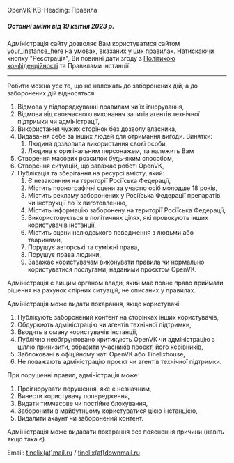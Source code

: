 OpenVK-KB-Heading: Правила

##### Останні зміни від 19 квітня 2023 р.

Адміністрація сайту дозволяє Вам користуватися сайтом [your_instance_here](/) на умовах, вказаних у цих правилах. Натискаючи кнопку "Реєстрація", Ви повинні дати згоду з [Політикою конфіденційності](/privacy) та Правилами інстанції.
****

Робити можна усе те, що не належать до заборонених дій, а до заборонених дій відносяться:

1. Відмова у підпорядкуванні правилам чи їх ігнорування,
2. Відмова від своєчасного виконання запитів агентів технічної підтримки чи адміністрації,
3. Використання чужих сторінок без дозволу власника,
4. Видавання себе за інших людей для отримання вигоди. Винятки:
	1. Людина дозволила використання своєї особи,
	2. Людина є оригінальним персонажем, та належить Вам
5. Створення масових розсилок будь-яким способом,
6. Створення ситуацій, що заважає роботі OpenVK,
7. Публікація та зберігання на ресурсі вмісту, який:
	1. Є незаконним на території Росіїська Федерації,
	2. Містить порнографічні сцени за участю осіб молодше 18 років,
	3. Містить рекламу заборонених у Росіїська Федерації препаратів чи інструкції по їх виготовленню,
	4. Містить інформацію заборонену на території Росіїська Федерації,
	5. Використовується в політичних цілях, які провокують інших користувачів інстанції,
	6. Містить сцени нелюдського поводження з людьми або тваринами,
	7. Порушує авторські та суміжні права,
	8. Порушує права людини,
	9. Заважає користувачам виконувати правила чи нормально користуватися послугами, наданими проєктом OpenVK.

Адміністрація є вищим органом влади, який має повне право приймати рішення на рахунок спірних ситуацій, не описаних у правилах.

Адміністрація може видати покарання, якщо користувачі:
	
1. Публікують заборонений контент на сторінках інших користувачів,
2. Обдурюють адміністрацію чи агентів технічної підтримки,
3. Вводять в оману користувачів інстанції,
4. Публічно необґрунтовано критикують OpenVK чи адміністрацію з ціллю принизити, образити учасників проєкт, його керівників,
5. Заблоковані в офіційному чаті OpenVK або Tinelixhouse,
6. Не поважають адміністрацію проєкт чи агентів технічної підтримки.

При порушенні правил, адміністрація може:

1. Проігнорувати порушення, яке є незначним,
2. Винести користувачу попередження,
3. Видати тимчасове чи постійне блокування,
4. Заборонити в майбутньому користуватися цією інстанцією,
5. Видалити акаунт чи заборонений контент.

Адміністрація може видавати покарання без пояснення причини (навіть якщо така є).

Email: [tinelix(at)mail.ru](mailto:tinelix@mail.ru) / [tinelix(at)downmail.ru](mailto:tinelix@downmail.ru)
